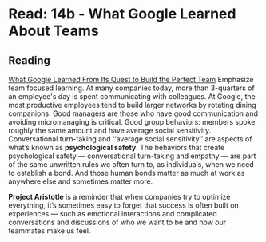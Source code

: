 # Read: 14b - What Google Learned About Teams

## Reading

[What Google Learned From Its Quest to Build the Perfect Team](https://www.google.com/amp/mobile.nytimes.com/2016/02/28/magazine/what-google-learned-from-its-quest-to-build-the-perfect-team.amp.html)
Emphasize team focused learning. At many companies today, more than 3-quarters of an employee's day is spent communicating with colleagues. At Google, the most productive employees tend to build larger networks by rotating dining companions. Good managers are those who have good communication and avoiding micromanaging is critical. Good group behaviors: members spoke roughly the same amount and have average social sensitivity. Conversational turn-taking and ‘‘average social sensitivity’’ are aspects of what’s known as **psychological safety**. The behaviors that create psychological safety — conversational turn-taking and empathy — are part of the same unwritten rules we often turn to, as individuals, when we need to establish a bond. And those human bonds matter as much at work as anywhere else and sometimes matter more.

**Project Aristotle** is a reminder that when companies try to optimize everything, it’s sometimes easy to forget that success is often built on experiences — such as emotional interactions and complicated conversations and discussions of who we want to be and how our teammates make us feel.